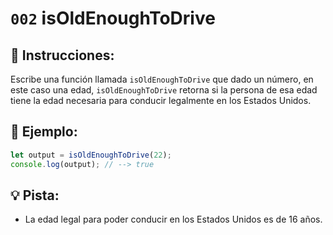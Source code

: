 # `002` isOldEnoughToDrive

## 📝 Instrucciones:

Escribe una función llamada `isOldEnoughToDrive` que dado un número, en este caso una edad, `isOldEnoughToDrive` retorna si la persona de esa edad tiene la edad necesaria para conducir legalmente en los Estados Unidos.

## 📎 Ejemplo:

```javascript
let output = isOldEnoughToDrive(22);
console.log(output); // --> true
```

## 💡 Pista:

+ La edad legal para poder conducir en los Estados Unidos es de 16 años.
